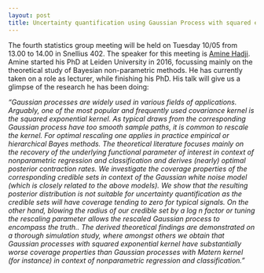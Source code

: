 ```yaml
---
layout: post
title: Uncertainty quantification using Gaussian Process with squared exponential kernel (Amine Hadji, MSc)
---
```


The fourth statistics group meeting will be held on Tuesday 10/05 from 13.00 to 14.00 in Snellius 402.
The speaker for this meeting is <a href="https://www.universiteitleiden.nl/en/staffmembers/amine-hadji#tab-1" target="_blank">Amine Hadji</a>.
Amine started his PhD at Leiden University in 2016, focussing mainly on the theoretical study of Bayesian non-parametric methods.
He has currently taken on a role as lecturer, while finishing his PhD. His talk will give us a glimpse of the research he has been doing:

<em>
“Gaussian processes are widely used in various fields of applications. Arguably, one of the most popular and frequently used covariance kernel is the squared exponential kernel. As typical draws from the corresponding Gaussian process have too smooth sample paths, it is common to rescale the kernel. For optimal rescaling one applies in practice empirical or hierarchical Bayes methods. The theoretical literature focuses mainly on the recovery of the underlying functional parameter of interest in context of nonparametric regression and classification and derives (nearly) optimal posterior contraction rates. We investigate the coverage properties of the corresponding credible sets in context of the Gaussian white noise model (which is closely related to the above models). We show that the resulting posterior distribution is not suitable for uncertainty quantification as the credible sets will have coverage tending to zero for typical signals. On the other hand, blowing the radius of our credible set by a log n factor or tuning the rescaling parameter allows the rescaled Gaussian process to encompass the truth.. The derived theoretical findings are demonstrated on a thorough simulation study, where amongst others we obtain that Gaussian processes with squared exponential kernel have substantially worse coverage properties than Gaussian processes with Matern kernel (for instance) in context of nonparametric regression and classification.”
</em>
